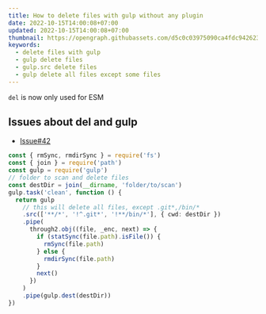 ```yaml
---
title: How to delete files with gulp without any plugin
date: 2022-10-15T14:00:08+07:00
updated: 2022-10-15T14:00:08+07:00
thumbnail: https://opengraph.githubassets.com/d5c0c03975090ca4fdc9426231dd22310716b7d817cb6de10306acc7399a583c/sindresorhus/del/issues/42
keywords:
  - delete files with gulp
  - gulp delete files
  - gulp.src delete files
  - gulp delete all files except some files
---
```


`del` is now only used for ESM
## Issues about del and gulp
- [Issue#42](https://github.com/sindresorhus/del/issues/42)

```typescript
const { rmSync, rmdirSync } = require('fs')
const { join } = require('path')
const gulp = require('gulp')
// folder to scan and delete files
const destDir = join(__dirname, 'folder/to/scan')
gulp.task('clean', function () {
  return gulp
    // this will delete all files, except .git*,/bin/*
    .src(['**/*', '!^.git*', '!**/bin/*'], { cwd: destDir })
    .pipe(
      through2.obj((file, _enc, next) => {
        if (statSync(file.path).isFile()) {
          rmSync(file.path)
        } else {
          rmdirSync(file.path)
        }
        next()
      })
    )
    .pipe(gulp.dest(destDir))
})
```
